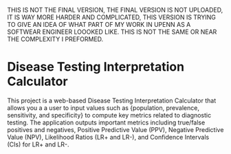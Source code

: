 THIS IS NOT THE FINAL VERSION, THE FINAL VERSION IS NOT UPLOADED, IT IS WAY MORE HARDER AND COMPLICATED, THIS VERSION IS TRYING TO GIVE AN IDEA OF WHAT PART OF MY WORK IN UPENN AS A SOFTWEAR ENGINEER LOOOKED LIKE. THIS IS NOT THE SAME OR NEAR THE COMPLEXITY I PREFORMED.

# Disease Testing Interpretation Calculator
This project is a web-based Disease Testing Interpretation Calculator that allows you a a user to input values such as {population, prevalence, sensitivity, and specificity} to compute key metrics related to diagnostic testing. The application outputs important metrics including true/false positives and negatives, Positive Predictive Value (PPV), Negative Predictive Value (NPV), Likelihood Ratios (LR+ and LR-), and Confidence Intervals (CIs) for LR+ and LR-.
